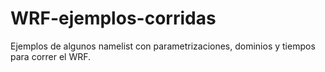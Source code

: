 # WRF-ejemplos-corridas
Ejemplos de algunos namelist con parametrizaciones, dominios y tiempos para correr el WRF.
